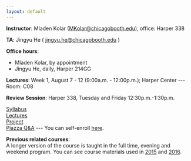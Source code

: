 ```yaml
---
layout: default
---
```


**Instructor**: Mladen Kolar ([MKolar@chicagobooth.edu](mailto:MKolar@chicagobooth.edu)), office: Harper 338   

**TA**: Jingyu He ( [jingyu.he@chicagobooth.edu](mailto:jingyu.he@chicagobooth.edu) )

**Office hours**:  

 * Mladen Kolar, by appointment  
 * Jingyu He, daily, Harper 214GG

**Lectures**: Week 1, August 7 - 12 (9:00a.m. - 12:00p.m.); Harper Center --- Room: C08

**Review Session**: Harper 338, Tuesday and Friday 12:30p.m.-1:30p.m.

[Syllabus](syllabus)  
[Lectures](lectures)  
[Project](project)  
[Piazza Q&A](https://piazza.com/chicagobooth/summer2017/bus41812/home)  --- You can self-enroll [here](https://piazza.com/chicagobooth/summer2017/bus41812).

**Previous related courses**:   
A longer version of the course is taught in the full time, evening and weekend program. You can see course materials used in [2015](https://chicagoboothml.github.io/MachineLearning_Fall2015/) and [2016](https://chicagoboothml.github.io/ML2016/).

